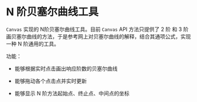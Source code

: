 # N 阶贝塞尔曲线工具

`Canvas` 实现的 N阶贝塞尔曲线工具。目前 `Canvas` API 方法只提供了 2 阶 和 3 阶画贝塞尔曲线的方法，于是参考网上对贝塞尔曲线的解释，结合其通项公式，实现一种 N 阶通用的工具。

功能：

* 能够根据实时点击画出响应阶数的贝塞尔曲线

* 能够拖动各个点击点并实时更新

* 能够显示 N 阶方法起始点、终止点、中间点的坐标